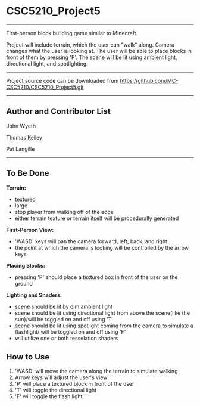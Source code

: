 # CSC5210_Project5
---
First-person block building game similar to Minecraft.

Project will include terrain, which the user can "walk" along. Camera changes what the user is looking at. The user will be able to place blocks in front of them by pressing 'P'. The scene will be lit using ambient light, directional light, and spotlighting.

---

Project source code can be downloaded from https://github.com/MC-CSC5210/CSC5210_Project5.git

---

Author and Contributor List
---

John Wyeth

Thomas Kelley

Pat Langille

---

To Be Done
---

**Terrain:**

 - textured
 - large
 - stop player from walking off of the edge
 - either terrain texture or terrain itself will be procedurally generated
 
 
 **First-Person View:**
 
 - 'WASD' keys will pan the camera forward, left, back, and right
 - the point at which the camera is looking will be controlled by the arrow keys
 
 
 **Placing Blocks:**
 
 - pressing 'P' should place a textured box in front of the user on the ground
 
 
 **Lighting and Shaders:**
 
 - scene should be lit by dim ambient light
 - scene should be lit using directional light from above the scene(like the sun)/will be toggled on and off using 'T'
 - scene should be lit using spotlight coming from the camera to simulate a flashlight/ will be toggled on and off using 'F'
 - will utilize one or both tesselation shaders
 
 
 How to Use
 ---
 
 1. 'WASD' will move the camera along the terrain to simulate walking
 2. Arrow keys will adjust the user's view
 3. 'P' will place a textured block in front of the user
 4. 'T' will toggle the directional light
 5. 'F' will toggle the flash light
